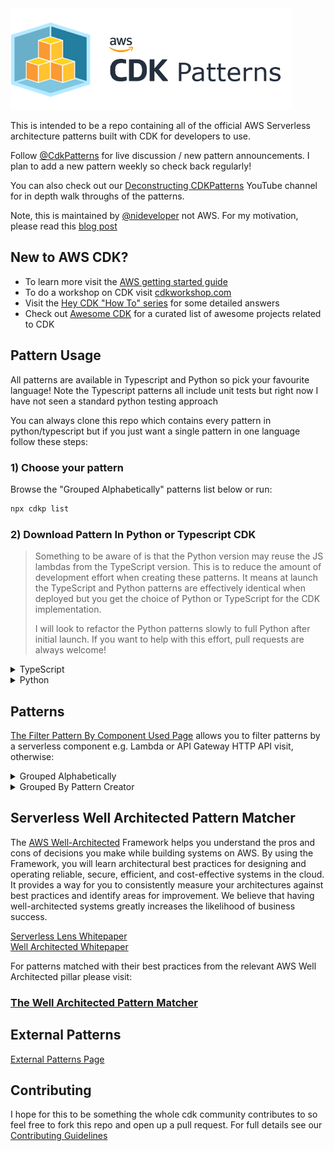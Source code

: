 <img src="img/cdkpatterns_logo.png" width="450" />

This is intended to be a repo containing all of the official AWS Serverless architecture patterns built with CDK for developers to use.

Follow [@CdkPatterns](https://twitter.com/cdkpatterns) for live discussion / new pattern announcements. I plan to add a new pattern weekly so check back regularly!

You can also check out our [Deconstructing CDKPatterns](https://www.youtube.com/channel/UCuR3jnWEnxx1G2axUMVaogg) YouTube channel for in depth walk throughs of the patterns.

Note, this is maintained by [@nideveloper](https://twitter.com/nideveloper) not AWS. For my motivation, please read this [blog post](https://www.mattcoulter.com/blog/post/2)

## New to AWS CDK?

* To learn more visit the [AWS getting started guide](https://docs.aws.amazon.com/cdk/latest/guide/getting_started.html)
* To do a workshop on CDK visit [cdkworkshop.com](https://cdkworkshop.com)
* Visit the [Hey CDK &quot;How To&quot; series](https://garbe.io/blog/2019/09/11/hey-cdk-how-to-migrate/) for some detailed answers
* Check out [Awesome CDK](https://github.com/eladb/awesome-cdk) for a curated list of awesome projects related to CDK

## Pattern Usage
All patterns are available in Typescript and Python so pick your favourite language! Note the Typescript patterns all include unit tests but right now I have not seen a standard python testing approach

You can always clone this repo which contains every pattern in python/typescript but if you just want a single pattern in one language follow these steps:

### 1) Choose your pattern
Browse the "Grouped Alphabetically" patterns list below or run:

```bash
npx cdkp list
```

### 2) Download Pattern In Python or Typescript CDK
>Something to be aware of is that the Python version may reuse the JS lambdas from the TypeScript version. This is to reduce the amount of development effort when creating these patterns. It means at launch the TypeScript and Python patterns are effectively identical when deployed but you get the choice of Python or TypeScript for the CDK implementation.
>
>I will look to refactor the Python patterns slowly to full Python after initial launch. If you want to help with this effort, pull requests are always welcome!
<details>
  <summary>TypeScript</summary>
  <br />
  All Patterns support the same commands so you can just run:
  <br />
  
 ```bash
npx cdkp init {pattern-name}
cd {pattern-name}
npm run test
# requires you to be using cloud9 or have ran aws configure to setup your local credentials
npm run deploy 
```
</details>
<details>
  <summary>Python</summary>
  <br />
  The CDK CLI is still installed via npm so make sure you have the latest version of node installed or the npx commands will fail. Then you can just run:
  <br />
  
  ```bash
npx cdkp init {pattern-name} --lang=python
cd {pattern-name}

# create a virtual env and install your dependencies
python -m venv .env
source .env/bin/activate
pip install -r requirements.txt

# test everything is working by outputting the cloudformation
npx cdk synth
# requires you to be using cloud9 or have ran aws configure to setup your local credentials
npx cdk deploy
```
</details>

## Patterns

[The Filter Pattern By Component Used Page](https://www.serverless-patterns.co.uk/patterns/) allows you to filter patterns by a serverless component e.g. Lambda or API Gateway HTTP API visit, otherwise:

<details>
  <summary>
    Grouped Alphabetically
  </summary>

  #### [Polly](/polly/README.md)
  Use Amazon Polly to translate text to speech from inside a Lambda Function. You can also take advantage of Amazon Translate to change the language of the spoken text

  ![Architecture](polly/img/overview.png)

  <br /><hr /><br />

  #### Single Page Application S3 Website Deploy
  These are built using https://www.npmjs.com/package/cdk-spa-deploy and allow you to deploy a website in as little as 5 lines of CDK code.

  * [S3 Angular Deploy ](/s3-angular-website/README.md)
  * [S3 React Deploy ](/s3-react-website/README.md)

  ![Architecture](https://raw.githubusercontent.com/cdk-patterns/serverless/master/s3-angular-website/img/architecture.PNG)

  <br /><hr /><br />

  #### [The Alexa Skill](/the-alexa-skill/README.md)  
  Deploy an Alexa Skill backed by a Lambda Function and a DynamoDB Table.

  ![Architecture](the-alexa-skill/img/arch.png)

  <br /><hr /><br />

  #### [The Basic MQ](/the-basic-mq/README.md)  
  In this example we have private Amazon MQ brokers behind an internet-facing network load balancer endpoint using a subdomain.

  ![Architecture](the-basic-mq/img/the-basic-mq-arch.png)

  <br /><hr /><br />

  #### [The Big Fan](/the-big-fan/README.md)  
  You can integrate API Gateway directly with SNS and then add some resiliency by integrating your event consumers via sqs and message filtering.

  ![Architecture](the-big-fan/img/the-big-fan-arch.png)

  <br /><hr /><br />

  #### [The CloudWatch Dashboard](/the-cloudwatch-dashboard/README.md)  
  Build and deploy a well architected CloudWatch dashboard with alerts for the simple webservice pattern

  ![Architecture](the-cloudwatch-dashboard/img/arch2.png)

  <br /><hr /><br />

  #### [The Destined Lambda](/the-destined-lambda/README.md)
  This is a stock implementation of Lambda Destinations with Amazon EventBridge
  
  You can decouple your event driven architectures with EventBridge rules and now you can strip the custom EventBridge code from your Lambda functions with Lambda Destinations.

  ![Architecture](the-destined-lambda/img/arch.png)

  <br /><hr /><br />

  #### [The Dynamo Streamer](/the-dynamo-streamer/README.md)
  This was taken from this [Tweet](https://twitter.com/edjgeek/status/1220227872511496192?s=20)<br />
  
  You can integrate API Gateway directly with DynamoDB and that way your systems can be more resilient! &quot;Code is a liability&quot; so less lambda functions, less liability

  ![Architecture](https://raw.githubusercontent.com/cdk-patterns/serverless/master/the-dynamo-streamer/img/arch.jpg)

  <br /><hr /><br />

  #### [The EFS Lambda](/the-efs-lambda/README.md)
  This was taken from this [Blogpost](https://aws.amazon.com/blogs/aws/new-a-shared-file-system-for-your-lambda-functions/)<br />

  You can now attach an EFS File System to your Lambda Function for persistence between executions or across different Functions <br /><br />

  ![Architecture](the-efs-lambda/img/arch2.png)

  <br /><hr /><br />

  #### [The EventBridge ATM](/the-eventbridge-atm/README.md)
  This was taken from this [Blogpost](https://aws.amazon.com/blogs/compute/integrating-amazon-eventbridge-into-your-serverless-applications/)<br />

  You can easily create routing rules in EventBridge to send the same event to multiple sources based on conditions. This example shows you how<br /><br />

  ![Architecture](the-eventbridge-atm/img/amazon-eventbridge-custom-application-2.png)

  <br /><hr /><br />

  #### [The EventBridge Circuit Breaker](/the-eventbridge-circuit-breaker/README.md)
  Integrate with unreliable external services? Build a circuit breaker and handle the risk <br />
  ![Architecture](the-eventbridge-circuit-breaker/img/arch2.PNG)

  <br /><hr /><br />

  #### [The EventBridge ETL](/the-eventbridge-etl/README.md)
  Build a fully serverless CSV to DynamoDB pipeline <br />
  ![Architecture](the-eventbridge-etl/img/arch.png)

  <br /><hr /><br />

  #### [The Lambda Circuit Breaker](/the-lambda-circuit-breaker/README.md)
  Deploy Gunnar Grosch's circuitbreaker-lambda inside a reference architecture

  ![Architecture](the-lambda-circuit-breaker/img/arch.png)

  <br /><hr /><br />

  #### [The Lambda Power Tuner](/the-lambda-power-tuner/README.md)
  Use the Lambda Power Tuner state machine to work out the optimum configuration settings for your Lambda Function

  ![Architecture](the-lambda-power-tuner/img/arch.png)

  <br /><hr /><br />

  #### [The Lambda Trilogy](the-lambda-trilogy/README.md)
  See the 3 states of Lambda in action (Single Purpose Function, Fat Lambda and Lambda-lith)
  ![Architecture](the-lambda-trilogy/img/arch2.png)

  <br /><hr /><br />

  #### [The Predictive Lambda](the-predictive-lambda/README.md)
  Deploy a custom Python ML model inside a Docker container running on AWS Lambda
  ![Architecture](the-predictive-lambda/img/arch_with_cdkp.png)

  <br /><hr /><br />

  #### [The RDS Proxy](the-rds-proxy/README.md)
  Use RDS Proxy to protect a MySQL RDS Instance from the massively scalable Lambda Function querying it
  ![Architecture](the-rds-proxy/img/arch_overview.png)

  <br /><hr /><br />

  #### [The Saga Step Function](the-saga-stepfunction/README.md)
  A mechanism for handling distributed transactions within your system.
  ![Architecture](the-saga-stepfunction/img/arch.png)

  <br /><hr /><br />

  #### [The Scalable Webhook](/the-scalable-webhook/README.md)
  Need to integrate a non serverless resource like RDS with a serverless one like Lambda? This is your pattern <br /><br />
  ![Architecture](https://raw.githubusercontent.com/cdk-patterns/serverless/master/the-scalable-webhook/img/architecture.png)

  <br /><hr /><br />

  #### [The Simple GraphQL Service](/the-simple-graphql-service/README.md)
  Simple graphQL service built with [AppSync](https://aws.amazon.com/appsync/)<br /><br />
  ![Architecture](the-simple-graphql-service/img/architecture.png)

  <br /><hr /><br />

  #### [The Simple Webservice](/the-simple-webservice/README.md)
  The most basic pattern on cdkpatterns, the start of most peoples serverless journey <br /><br />
  ![Architecture](https://raw.githubusercontent.com/cdk-patterns/serverless/master/the-simple-webservice/img/architecture.png)

  <br /><hr /><br />

  #### [The State Machine](/the-state-machine/README.md)
  Have complex orchestration logic in your application? Build a state machine <br />
  ![Architecture](the-state-machine/img/the-state-machine-arch-overview.png)

  <br /><hr /><br />

  #### [The WAF API Gateway](/the-waf-apigateway/README.md)
  This is a cdk stack to deploy a simple API gateway, and attach a WAF (Web Applicaiton Firewall) <br />
  ![Architecture](the-waf-apigateway/img/the-waf-apigateway.png)

  <br /><hr /><br />

  #### [The X-Ray Tracer](the-xray-tracer/README.md)
  Learn about using AWS X-Ray for tracing events through your system. This pattern has X-Ray enabled on API Gateway, Lambda, DynamoDB, External HTTP calls, SNS and SQS
  
  ![Architecture](the-xray-tracer/img/arch_notitle.png)

  <br /><hr /><br />

</details>
<details>
  <summary>
    Grouped By Pattern Creator
  </summary>
  <br />
  
  * [Alex Casalboni](#alex-casalboni)
  * [Andrew Frazer](#andrew-frazer)
  * [Ariadna Sanchez](#ariadna-sanchez)
  * [Chris Plankey](#chris-plankey)
  * [Christian Mueller](#christian-mueller)
  * [Danilo Poccia](#danilo-poccia)
  * [Eric Johnson](#eric-johnson)
  * [Gunnar Grosch](#gunnar-grosch)
  * [Heitor Lessa](#heitor-lessa)
  * [Hervé Nivon](#hervé-nivon)
  * [James Beswick](#james-beswick)
  * [Jeremy Daly](#jeremy-daly)
  * [Joppe Pelzer](#joppe-pelzer)
  * [Matt Coulter](#matt-coulter)
  * [Thorsten Hoeger](#thorsten-hoeger)
  * [Vyas Sarangapani](#vyas-sarangapani)
  * [Wallace Printz](#wallace-printz)
  * [Yan Cui](#yan-cui)

  ### Alex Casalboni
  <img src="img/dev_profiles/alex_casalboni.jpg" width="120" alt="Alex Casalboni profile pic" /><br />

  Musician, Traveler, Software Engineer from Italy. Developer Advocate at @AWS_Italy<br />

  Twitter - [@alex_casalboni](https://twitter.com/alex_casalboni)<br />

  #### [The Lambda Power Tuner](/the-lambda-power-tuner/README.md)
  Use the Lambda Power Tuner state machine to work out the optimum configuration settings for your Lambda Function

  ![Architecture](the-lambda-power-tuner/img/arch.png)

  <br /><hr /><br />

  ### Andrew Frazer
  <img src="img/dev_profiles/andrew_frazer.jpeg" width="120" alt="Andrew Frazer profile pic" /><br />

  Github - [@mrpackethead](https://github.com/mrpackethead)<br />

  #### [The WAF API Gateway](/the-waf-apigateway/README.md)
  This is a cdk stack to deploy a simple API gateway, and attach a WAF (Web Applicaiton Firewall) <br />
  ![Architecture](the-waf-apigateway/img/the-waf-apigateway.png)

  <br /><hr /><br />

  ### Ariadna Sanchez
  <img src="img/dev_profiles/ariadna-sanchez.jpg" width="120" alt="Ariadna Sanchez profile pic" /><br />

  Ariadna Sanchez is a Research Scientist investigating the application of DL/ML technologies in the area of text-to-speech. After completing a bachelor’s in Audiovisual Systems Engineering, she received her MSc in Speech and Language Processing from University of Edinburgh in 2018. She has previously worked as an intern in NLP and TTS. During her time at University, she focused on TTS and signal processing, especially in the dysarthria field. She has experience in Signal Processing, Deep Learning, NLP, Speech and Image Processing. In her free time, Ariadna likes playing the violin, reading books and playing games.<br />

  #### [Polly](/polly/README.md)  
  Use Amazon Polly to translate text to speech from inside a Lambda Function. You can also take advantage of Amazon Translate to change the language of the spoken text

  ![Architecture](polly/img/overview.png)

  <br /><hr /><br />

  ### Chris Plankey
  <img src="img/dev_profiles/chris_plankey.png" width="120" alt="Chris Plankey profile pic" /><br />

  CTO of MaverickApp.io, AWS Portsmouth User Group Co-Organizer and AWS Community Builder.<br />

  Github - [@cplankey](https://github.com/cplankey) <br />
  Twitter - [@serverlesschris](https://twitter.com/serverlesschris) <br />

  #### [The Alexa Skill](/the-alexa-skill/README.md)  
  Deploy an Alexa Skill backed by a Lambda Function and a DynamoDB Table.

  ![Architecture](the-alexa-skill/img/arch.png)

  <br /><hr /><br />

  ### Christian Mueller
  <img src="img/dev_profiles/christian_mueller.jpeg" width="120" alt="Christian Mueller profile pic" /><br />

  Solutions Architect @ AWS & Apache Member @ ASF<br />

  Github - [@muellerc](https://github.com/muellerc) <br />

  #### [The Basic MQ](/the-basic-mq/README.md)  
  In this example we have private Amazon MQ brokers behind an internet-facing network load balancer endpoint using a subdomain.
  ![Architecture](the-basic-mq/img/the-basic-mq-arch.png)

  <br /><hr /><br />

  ### Danilo Poccia
  <img src="img/dev_profiles/danilo_poccia.jpg" width="120" alt="Danilo Poccia profile pic" /><br />

  Chief Evangelist (EMEA) @AWSCloud. Mostly Serverless, IoT, AI/ML. Few pics. Some music. My opinions. Complexity is a science. http://pronoun.is/he<br />

  Twitter - [@danilop](https://twitter.com/danilop)<br />

  #### [The EFS Lambda](/the-efs-lambda/README.md)
  This was taken from this [Blogpost](https://aws.amazon.com/blogs/aws/new-a-shared-file-system-for-your-lambda-functions/)<br />

  You can now attach an EFS File System to your Lambda Function for persistence between executions or across different Functions <br /><br />

  ![Architecture](the-efs-lambda/img/arch2.png)

  <br /><hr /><br />

  ### Eric Johnson
  <img src="img/dev_profiles/eric_johnson.png" width="120" alt="Eric Johnson profile pic" /><br />

  Christian, husband, dad of 5, musician, Senior Developer Advocate - Serverless for @AWScloud. Opinions are my own. #Serverless #ServerlessForEveryone<br />

  Twitter - [@edjgeek](https://twitter.com/edjgeek)<br />
  Youtube - [bit.ly/edjgeek](https://bit.ly/edjgeek)<br />

  #### [The Dynamo Streamer](/the-dynamo-streamer/README.md)
  This was taken from this [Tweet](https://twitter.com/edjgeek/status/1220227872511496192?s=20)<br />
  
  You can integrate API Gateway directly with DynamoDB and that way your systems can be more resilient! &quot;Code is a liability&quot; so less lambda functions, less liability

  ![Architecture](https://raw.githubusercontent.com/cdk-patterns/serverless/master/the-dynamo-streamer/img/arch.jpg)

  <br /><hr /><br />

  ### Gunnar Grosch
  <img src="img/dev_profiles/gunnar_grosch.jpg" width="120" alt="Gunnar Grosch profile pic" /><br />

  Senior Developer Advocate @awscloud<br />

  Twitter - [@GunnarGrosch](https://twitter.com/GunnarGrosch)<br />
  Blog - [grosch.se](https://grosch.se/)<br />

  #### [The Lambda Circuit Breaker](/the-lambda-circuit-breaker/README.md)
  Deploy Gunnar Grosch's circuitbreaker-lambda inside a reference architecture

  ![Architecture](the-lambda-circuit-breaker/img/arch.png)


  <br /><hr /><br />

  ### Heitor Lessa
  <img src="img/dev_profiles/heitor_lessa.png" width="120" alt="Heitor Lessa profile pic" /><br />

  Principal Serverless Lead, Well-Architected @ AWS<br />

  Twitter - [@heitor_lessa](https://twitter.com/heitor_lessa)<br />

  #### [The Big Fan](/the-big-fan/README.md)  
  You can integrate API Gateway directly with SNS and then add some resiliency by integrating your event consumers via sqs and message filtering.

  ![Architecture](the-big-fan/img/the-big-fan-arch.png)

  #### [The Saga Step Function](the-saga-stepfunction/README.md)
  A mechanism for handling distributed transactions within your system.
  ![Architecture](the-saga-stepfunction/img/arch.png)

  <br /><hr /><br />

  ### Hervé Nivon
  <img src="img/dev_profiles/herve_nivon.jpg" width="120" alt="Hervé Nivon profile pic" /><br />

  Startup Solutions Architect @AWScloud ★ Founder ★ Focus on #Innovation, #Cloud, #Startup, #AI ★ #Geek, #Curious & #Epicurean ★<br />

  Twitter - [@hervenivon](https://twitter.com/hervenivon) <br />
  Github - [@hervenivon](https://github.com/hervenivon/aws-experiments-data-ingestion-and-analytics) <br />

  #### [The EventBridge ETL](/the-eventbridge-etl/README.md)
  Build a fully serverless CSV to DynamoDB pipeline <br />
  ![Architecture](the-eventbridge-etl/img/arch.png)

  <br /><hr /><br />

  ### James Beswick
  <img src="img/dev_profiles/james_beswick.png" width="120" alt="James Beswick profile pic" /><br />

  ☁️🥑 Dev Advocate @AWScloud Serverless<br />

  Twitter - [@jbesw](https://twitter.com/jbesw) <br />
  Blog - [medium.com/@jbesw](https://medium.com/@jbesw)<br />

  #### [The EventBridge ATM](/the-eventbridge-atm/README.md)
  This was taken from this [Blogpost](https://aws.amazon.com/blogs/compute/integrating-amazon-eventbridge-into-your-serverless-applications/)<br />

  You can easily create routing rules in EventBridge to send the same event to multiple sources based on conditions. This example shows you how<br /><br />

  ![Architecture](the-eventbridge-atm/img/amazon-eventbridge-custom-application-2.png)

  <br /><hr /><br />

  ### Jeremy Daly
  <img src="img/dev_profiles/jeremy_daly.png" width="120" alt="jeremy daly profile pic" /><br />

  AWS Serverless Hero/🥑 & host of @ServerlessChats. I build web & open source stuff, blog, speak, and publish http://OffByNone.io every week. CTO @AlertMeNews.<br />

  Twitter - [@jeremy_daly](https://twitter.com/jeremy_daly) <br />
  Blog - [jeremydaly.com](https://www.jeremydaly.com/) <br />

  These patterns are from https://www.jeremydaly.com/serverless-microservice-patterns-for-aws/

  #### [The Lambda Trilogy](the-lambda-trilogy/README.md)
  See the 3 states of Lambda in action (Single Purpose Function, Fat Lambda and Lambda-lith)
  ![Architecture](the-lambda-trilogy/img/arch2.png)

  #### [The Simple Webservice](/the-simple-webservice/README.md)
  The most basic pattern on cdkpatterns, the start of most peoples serverless journey <br /><br />
  ![Architecture](https://raw.githubusercontent.com/cdk-patterns/serverless/master/the-simple-webservice/img/architecture.png)

  #### [The Scalable Webhook](/the-scalable-webhook/README.md)
  Need to integrate a non serverless resource like RDS with a serverless one like Lambda? This is your pattern <br /><br />
  ![Architecture](https://raw.githubusercontent.com/cdk-patterns/serverless/master/the-scalable-webhook/img/architecture.png)

  #### [The State Machine](/the-state-machine/README.md)
  Have complex orchestration logic in your application? Build a state machine <br />
  ![Architecture](the-state-machine/img/the-state-machine-arch-overview.png)

  #### [The EventBridge Circuit Breaker](/the-eventbridge-circuit-breaker/README.md)
  Integrate with unreliable external services? Build a circuit breaker and handle the risk <br />
  ![Architecture](the-eventbridge-circuit-breaker/img/arch2.PNG)

  <br /><hr /><br />

  ### Joppe Pelzer
  <img src="img/dev_profiles/joppe-pelzer.jpg" width="120" alt="Joppe Pelzer profile pic" /><br />

  Joppe Pelzer is a Language Engineer working on text-to-speech for English and building style voices. With bachelor’s degrees in linguistics and Scandinavian languages, she graduated from Edinburgh University with an MSc in Speech and Language Processing in 2018. During her masters she focused on the text-to-speech front end, building and expanding upon multilingual G2P models, and has gained experience with NLP, Speech recognition and Deep Learning. Outside of work, she likes to draw, play games, and spend time in nature.<br />

  #### [Polly](/polly/README.md)  
  Use Amazon Polly to translate text to speech from inside a Lambda Function. You can also take advantage of Amazon Translate to change the language of the spoken text

  ![Architecture](polly/img/overview.png)

  <br /><hr /><br />

  ### Matt Coulter
  <img src="img/dev_profiles/nideveloper.png" width="120" alt="nideveloper profile pic" /><br />

  Software Architect, working for @Liberty_IT in Belfast. Passionate about #Serverless, #AWS, @cdkpatterns, #TCO, CI/CD and #TrunkBasedDev.<br />

  Twitter - [@nideveloper](https://twitter.com/nideveloper) <br />
  Blog - [mattcoulter.com](https://www.mattcoulter.com) <br />
  
  #### Single Page Application S3 Website Deploy
  These are built using https://www.npmjs.com/package/cdk-spa-deploy and allow you to deploy a website in as little as 5 lines of CDK code.

  * [S3 Angular Deploy ](/s3-angular-website/README.md)
  * [S3 React Deploy ](/s3-react-website/README.md)

  ![Architecture](https://raw.githubusercontent.com/cdk-patterns/serverless/master/s3-angular-website/img/architecture.PNG)

  #### [The CloudWatch Dashboard](/the-cloudwatch-dashboard/README.md)  
  Build and deploy a well architected CloudWatch dashboard with alerts for the simple webservice pattern

  ![Architecture](the-cloudwatch-dashboard/img/arch2.png)

  #### [The Destined Lambda](/the-destined-lambda/README.md)
  This is a stock implementation of Lambda Destinations with Amazon EventBridge
  
  You can decouple your event driven architectures with EventBridge rules and now you can strip the custom EventBridge code from your Lambda functions with Lambda Destinations.

  ![Architecture](the-destined-lambda/img/arch.png)

  #### [The Predictive Lambda](the-predictive-lambda/README.md)

  Deploy a custom Python ML model inside a Docker container running on AWS Lambda
  
  ![Architecture](the-predictive-lambda/img/arch_with_cdkp.png)

  #### [The RDS Proxy](the-rds-proxy/README.md)
  Use RDS Proxy to protect a MySQL RDS Instance from the massively scalable Lambda Function querying it
  
  ![Architecture](the-rds-proxy/img/arch_overview.png)


  #### [The X-Ray Tracer](the-xray-tracer/README.md)
  Learn about using AWS X-Ray for tracing events through your system. This pattern has X-Ray enabled on API Gateway, Lambda, DynamoDB, External HTTP calls, SNS and SQS
  
  ![Architecture](the-xray-tracer/img/arch_notitle.png)

  <br /><hr /><br />

  ### Thorsten Hoeger
  <img src="img/dev_profiles/thorsten-hoeger.png" width="120" alt="Thorsten Hoeger profile pic" /><br />

  Cloud Evangelist, CEO @ Taimos GmbH [@taimosgmbh](https://twitter.com/taimosgmbh) - [AWS Community Hero](http://aws.amazon.com/de/heroes/) - AWS, Alexa, Serverless, Gemeinderat [@fw_reichenbach](https://twitter.com/fw_reichenbach)<br />

  Twitter - [@hoegertn](https://twitter.com/hoegertn) <br />
  LinkTree - [@hoegertn](https://linktr.ee/hoegertn) <br />

  #### [The Simple GraphQL Service](/the-simple-graphql-service/README.md)
  Simple graphQL service built with [AppSync](https://aws.amazon.com/appsync/)<br /><br />
  ![Architecture](the-simple-graphql-service/img/architecture.png)

  ### Vyas Sarangapani
  <img src="img/dev_profiles/vyas_sarangapani.jpg" width="120" alt="Vyas Sarangapani profile pic" /><br />

  Software Developer, SAP Cloud Applications Architect, Block chain Evangelist, Marathoner, Ultra Runner, Information Junkie, Ambivert<br />

  Twitter - [@madladvyas](https://twitter.com/madladvyas) <br />
  Medium - [@svyasrao22](https://medium.com/@svyasrao22) <br />

  #### [The EventBridge ETL](/the-eventbridge-etl/README.md)
  Build a fully serverless CSV to DynamoDB pipeline <br />
  ![Architecture](the-eventbridge-etl/img/arch.png)

  ### Wallace Printz
  <img src="img/dev_profiles/wallace_printz.jpeg" width="120" alt="Wallace Printz profile pic" /><br />

  Wallace Printz is a Senior Solutions Architect based in Austin, Texas. He helps customers across Texas transform their businesses in the cloud. He has a background in Semiconductors, R&D, and Machine Learning.<br />

  Twitter - [@WallacePrintz](https://twitter.com/WallacePrintz) <br />
  Github - [@WPrintz](https://github.com/WPrintz) <br />

  #### [The Basic MQ](/the-basic-mq/README.md)  
  In this example we have private Amazon MQ brokers behind an internet-facing network load balancer endpoint using a subdomain.
  ![Architecture](the-basic-mq/img/the-basic-mq-arch.png)

  ### Yan Cui
  <img src="img/dev_profiles/yan_cui.png" width="120" alt="Yan Cui profile pic" /><br />

  AWS Serverless Hero | Independent Consultant | Author | Trainer | Speaker | Developer Advocate at [@Lumigo](https://twitter.com/Lumigo) | Teacher of [@LearnLambda](https://twitter.com/LearnLambda) | Host of [@RealWorldSls](https://twitter.com/RealWorldSls)

  Twitter - [@theburningmonk](https://twitter.com/theburningmonk) <br />
  Blog - [theburningmonk.com](https://theburningmonk.com/) <br />

  #### [The Lambda Trilogy](the-lambda-trilogy/README.md)
  See the 3 states of Lambda in action (Single Purpose Function, Fat Lambda and Lambda-lith)
  ![Architecture](the-lambda-trilogy/img/arch2.png)

  #### [The Saga Step Function](the-saga-stepfunction/README.md)
  A mechanism for handling distributed transactions within your system.
  ![Architecture](the-saga-stepfunction/img/arch.png)

</details>

## Serverless Well Architected Pattern Matcher

The [AWS Well-Architected](https://aws.amazon.com/architecture/well-architected/) Framework helps you understand the pros and cons of
decisions you make while building systems on AWS. By using the Framework, you will
learn architectural best practices for designing and operating reliable, secure, efficient,
and cost-effective systems in the cloud. It provides a way for you to consistently
measure your architectures against best practices and identify areas for improvement.
We believe that having well-architected systems greatly increases the likelihood of
business success.

[Serverless Lens Whitepaper](https://d1.awsstatic.com/whitepapers/architecture/AWS-Serverless-Applications-Lens.pdf) <br />
[Well Architected Whitepaper](http://d0.awsstatic.com/whitepapers/architecture/AWS_Well-Architected_Framework.pdf)

For patterns matched with their best practices from the relevant AWS Well Architected pillar please visit:

### [The Well Architected Pattern Matcher](https://www.serverless-patterns.co.uk/patterns/well-architected/)

## External Patterns

[External Patterns Page](EXTERNAL_PATTERNS.md)

## Contributing
I hope for this to be something the whole cdk community contributes to so feel free to fork this repo and open up a pull request. For full details see our [Contributing Guidelines](CONTRIBUTING.md)
